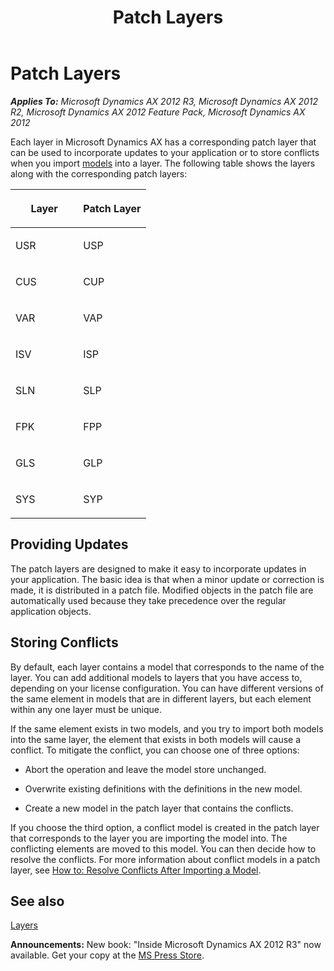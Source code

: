 ﻿---
title: Patch Layers
TOCTitle: Patch Layers
ms:assetid: f997e40c-c614-426d-8a93-06e72fbbce53
ms:mtpsurl: https://msdn.microsoft.com/en-us/library/Aa891248(v=AX.60)
ms:contentKeyID: 35254189
ms.date: 05/18/2015
mtps_version: v=AX.60
---

# Patch Layers 


_**Applies To:** Microsoft Dynamics AX 2012 R3, Microsoft Dynamics AX 2012 R2, Microsoft Dynamics AX 2012 Feature Pack, Microsoft Dynamics AX 2012_

Each layer in Microsoft Dynamics AX has a corresponding patch layer that can be used to incorporate updates to your application or to store conflicts when you import [models](models.md) into a layer. The following table shows the layers along with the corresponding patch layers:

<table>
<colgroup>
<col style="width: 50%" />
<col style="width: 50%" />
</colgroup>
<thead>
<tr class="header">
<th><p>Layer</p></th>
<th><p>Patch Layer</p></th>
</tr>
</thead>
<tbody>
<tr class="odd">
<td><p>USR</p></td>
<td><p>USP</p></td>
</tr>
<tr class="even">
<td><p>CUS</p></td>
<td><p>CUP</p></td>
</tr>
<tr class="odd">
<td><p>VAR</p></td>
<td><p>VAP</p></td>
</tr>
<tr class="even">
<td><p>ISV</p></td>
<td><p>ISP</p></td>
</tr>
<tr class="odd">
<td><p>SLN</p></td>
<td><p>SLP</p></td>
</tr>
<tr class="even">
<td><p>FPK</p></td>
<td><p>FPP</p></td>
</tr>
<tr class="odd">
<td><p>GLS</p></td>
<td><p>GLP</p></td>
</tr>
<tr class="even">
<td><p>SYS</p></td>
<td><p>SYP</p></td>
</tr>
</tbody>
</table>


## Providing Updates

The patch layers are designed to make it easy to incorporate updates in your application. The basic idea is that when a minor update or correction is made, it is distributed in a patch file. Modified objects in the patch file are automatically used because they take precedence over the regular application objects.

## Storing Conflicts

By default, each layer contains a model that corresponds to the name of the layer. You can add additional models to layers that you have access to, depending on your license configuration. You can have different versions of the same element in models that are in different layers, but each element within any one layer must be unique.

If the same element exists in two models, and you try to import both models into the same layer, the element that exists in both models will cause a conflict. To mitigate the conflict, you can choose one of three options:

  - Abort the operation and leave the model store unchanged.

  - Overwrite existing definitions with the definitions in the new model.

  - Create a new model in the patch layer that contains the conflicts.

If you choose the third option, a conflict model is created in the patch layer that corresponds to the layer you are importing the model into. The conflicting elements are moved to this model. You can then decide how to resolve the conflicts. For more information about conflict models in a patch layer, see [How to: Resolve Conflicts After Importing a Model](how-to-resolve-conflicts-after-importing-a-model.md).

## See also

[Layers](layers.md)

  
**Announcements:** New book: "Inside Microsoft Dynamics AX 2012 R3" now available. Get your copy at the [MS Press Store](https://www.microsoftpressstore.com/store/inside-microsoft-dynamics-ax-2012-r3-9780735685109).

